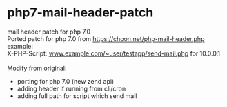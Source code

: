 # php7-mail-header-patch
mail header patch for php 7.0<br>
Ported patch for php 7.0 from https://choon.net/php-mail-header.php<br>
example: <br>
X-PHP-Script: www.example.com/~user/testapp/send-mail.php for 10.0.0.1<br>
<br>
Modify from original:<br>
- porting for php 7.0 (new zend api)
- adding header if running from cli/cron
- adding full path for script which send mail
